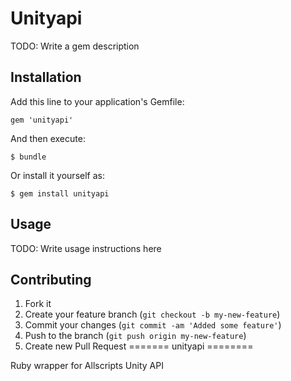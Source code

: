 # Unityapi

TODO: Write a gem description

## Installation

Add this line to your application's Gemfile:

    gem 'unityapi'

And then execute:

    $ bundle

Or install it yourself as:

    $ gem install unityapi

## Usage

TODO: Write usage instructions here

## Contributing

1. Fork it
2. Create your feature branch (`git checkout -b my-new-feature`)
3. Commit your changes (`git commit -am 'Added some feature'`)
4. Push to the branch (`git push origin my-new-feature`)
5. Create new Pull Request
=======
unityapi
========

Ruby wrapper for Allscripts Unity API 